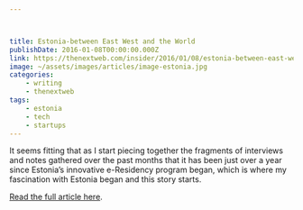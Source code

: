 ```yaml
---



title: Estonia-between East West and the World
publishDate: 2016-01-08T00:00:00.000Z
link: https://thenextweb.com/insider/2016/01/08/estonia-between-east-west-and-the-world/
image: ~/assets/images/articles/image-estonia.jpg
categories:
    - writing
    - thenextweb
tags:
    - estonia
    - tech
    - startups
---
```


It seems fitting that as I start piecing together the fragments of interviews and notes gathered over the past months that it has been just over a year since Estonia’s innovative e-Residency program began, which is where my fascination with Estonia began and this story starts.

[Read the full article here](https://thenextweb.com/insider/2016/01/08/estonia-between-east-west-and-the-world/).
